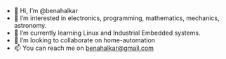 - 👋 Hi, I’m @benahalkar
- 👀 I’m interested in electronics, programming, mathematics, mechanics, astronomy.
- 🌱 I’m currently learning Linux and Industrial Embedded systems.
- 💞️ I’m looking to collaborate on home-automation 
- 📫 You can reach me on benahalkar@gmail.com

<!---
benahalkar/benahalkar is a ✨ special ✨ repository because its `README.md` (this file) appears on your GitHub profile.
You can click the Preview link to take a look at your changes.
--->

